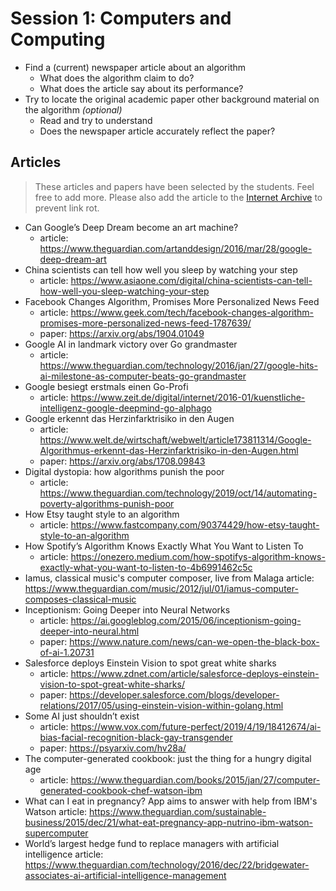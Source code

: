 # Session 1: Computers and Computing

- Find a (current) newspaper article about an algorithm
	- What does the algorithm claim to do?
	- What does the article say about its performance?
- Try to locate the original academic paper other background material on the algorithm _(optional)_ 
	- Read and try to understand
	- Does the newspaper article accurately reflect the paper?

## Articles

> These articles and papers have been selected by the students. Feel free to add more. Please also add the article to the [Internet Archive](http://www.archive.org) to prevent link rot.

		
- Can Google’s Deep Dream become an art machine?
    - article: https://www.theguardian.com/artanddesign/2016/mar/28/google-deep-dream-art
- China scientists can tell how well you sleep by watching your step
	- article: https://www.asiaone.com/digital/china-scientists-can-tell-how-well-you-sleep-watching-your-step
- Facebook Changes Algorithm, Promises More Personalized News Feed
	- article: https://www.geek.com/tech/facebook-changes-algorithm-promises-more-personalized-news-feed-1787639/
	- paper: https://arxiv.org/abs/1904.01049
- Google AI in landmark victory over Go grandmaster
    - article: https://www.theguardian.com/technology/2016/jan/27/google-hits-ai-milestone-as-computer-beats-go-grandmaster
- Google besiegt erstmals einen Go-Profi
	- article: https://www.zeit.de/digital/internet/2016-01/kuenstliche-intelligenz-google-deepmind-go-alphago
- Google erkennt das Herzinfarktrisiko in den Augen
	- article: https://www.welt.de/wirtschaft/webwelt/article173811314/Google-Algorithmus-erkennt-das-Herzinfarktrisiko-in-den-Augen.html
	- paper: https://arxiv.org/abs/1708.09843
- Digital dystopia: how algorithms punish the poor
	- article: https://www.theguardian.com/technology/2019/oct/14/automating-poverty-algorithms-punish-poor
- How Etsy taught style to an algorithm
	- article: https://www.fastcompany.com/90374429/how-etsy-taught-style-to-an-algorithm
- How Spotify’s Algorithm Knows Exactly What You Want to Listen To
	- article: https://onezero.medium.com/how-spotifys-algorithm-knows-exactly-what-you-want-to-listen-to-4b6991462c5c
- Iamus, classical music's computer composer, live from Malaga
    article: https://www.theguardian.com/music/2012/jul/01/iamus-computer-composes-classical-music
- Inceptionism: Going Deeper into Neural Networks
	- article: https://ai.googleblog.com/2015/06/inceptionism-going-deeper-into-neural.html
	- paper: https://www.nature.com/news/can-we-open-the-black-box-of-ai-1.20731
- Salesforce deploys Einstein Vision to spot great white sharks
	- article: https://www.zdnet.com/article/salesforce-deploys-einstein-vision-to-spot-great-white-sharks/
	- paper: https://developer.salesforce.com/blogs/developer-relations/2017/05/using-einstein-vision-within-golang.html
- Some AI just shouldn’t exist
	- article: https://www.vox.com/future-perfect/2019/4/19/18412674/ai-bias-facial-recognition-black-gay-transgender
	- paper: https://psyarxiv.com/hv28a/
- The computer-generated cookbook: just the thing for a hungry digital age
    - article: https://www.theguardian.com/books/2015/jan/27/computer-generated-cookbook-chef-watson-ibm
- What can I eat in pregnancy? App aims to answer with help from IBM's Watson
    article: https://www.theguardian.com/sustainable-business/2015/dec/21/what-eat-pregnancy-app-nutrino-ibm-watson-supercomputer  
- World’s largest hedge fund to replace managers with artificial intelligence
    article: https://www.theguardian.com/technology/2016/dec/22/bridgewater-associates-ai-artificial-intelligence-management
		